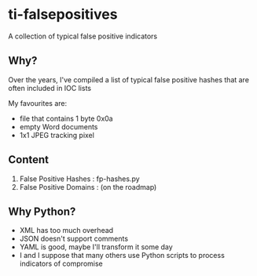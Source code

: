 # ti-falsepositives
A collection of typical false positive indicators

## Why?

Over the years, I've compiled a list of typical false positive hashes that are often included in IOC lists 

My favourites are: 
- file that contains 1 byte 0x0a 
- empty Word documents 
- 1x1 JPEG tracking pixel

## Content

1. False Positive Hashes : fp-hashes.py
2. False Positive Domains : (on the roadmap)

## Why Python?

- XML has too much overhead
- JSON doesn't support comments
- YAML is good, maybe I'll transform it some day
- I and I suppose that many others use Python scripts to process indicators of compromise
